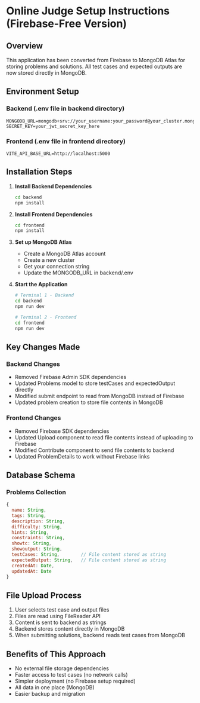 # Online Judge Setup Instructions (Firebase-Free Version)

## Overview
This application has been converted from Firebase to MongoDB Atlas for storing problems and solutions. All test cases and expected outputs are now stored directly in MongoDB.

## Environment Setup

### Backend (.env file in backend directory)
```env
MONGODB_URL=mongodb+srv://your_username:your_password@your_cluster.mongodb.net/onlinejudge
SECRET_KEY=your_jwt_secret_key_here
```

### Frontend (.env file in frontend directory)
```env
VITE_API_BASE_URL=http://localhost:5000
```

## Installation Steps

1. **Install Backend Dependencies**
   ```bash
   cd backend
   npm install
   ```

2. **Install Frontend Dependencies**
   ```bash
   cd frontend
   npm install
   ```

3. **Set up MongoDB Atlas**
   - Create a MongoDB Atlas account
   - Create a new cluster
   - Get your connection string
   - Update the MONGODB_URL in backend/.env

4. **Start the Application**
   ```bash
   # Terminal 1 - Backend
   cd backend
   npm run dev
   
   # Terminal 2 - Frontend
   cd frontend
   npm run dev
   ```

## Key Changes Made

### Backend Changes
- Removed Firebase Admin SDK dependencies
- Updated Problems model to store testCases and expectedOutput directly
- Modified submit endpoint to read from MongoDB instead of Firebase
- Updated problem creation to store file contents in MongoDB

### Frontend Changes
- Removed Firebase SDK dependencies
- Updated Upload component to read file contents instead of uploading to Firebase
- Modified Contribute component to send file contents to backend
- Updated ProblemDetails to work without Firebase links

## Database Schema

### Problems Collection
```javascript
{
  name: String,
  tags: String,
  description: String,
  difficulty: String,
  hints: String,
  constraints: String,
  showtc: String,
  showoutput: String,
  testCases: String,        // File content stored as string
  expectedOutput: String,   // File content stored as string
  createdAt: Date,
  updatedAt: Date
}
```

## File Upload Process
1. User selects test case and output files
2. Files are read using FileReader API
3. Content is sent to backend as strings
4. Backend stores content directly in MongoDB
5. When submitting solutions, backend reads test cases from MongoDB

## Benefits of This Approach
- No external file storage dependencies
- Faster access to test cases (no network calls)
- Simpler deployment (no Firebase setup required)
- All data in one place (MongoDB)
- Easier backup and migration
